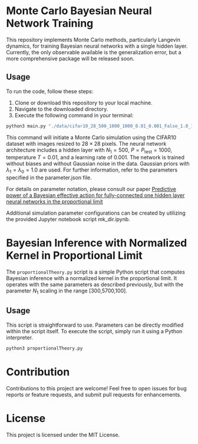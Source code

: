 # Monte Carlo Bayesian Neural Network Training

This repository implements Monte Carlo methods, particularly Langevin dynamics, for training Bayesian neural networks with a single hidden layer. Currently, the only observable available is the generalization error, but a more comprehensive package will be released soon.

## Usage

To run the code, follow these steps:

1. Clone or download this repository to your local machine.
2. Navigate to the downloaded directory.
3. Execute the following command in your terminal:

```bash
python3 main.py "./data/cifar10_28_500_1000_1000_0.01_0.001_False_1.0_1.0_0.0/parameter.json" > output.txt
```

This command will initiate a Monte Carlo simulation using the CIFAR$10$ dataset with images resized to $28\times28$ pixels. The neural network architecture includes a hidden layer with $N_1=500$, $P=P_{\text{test}}=1000$, temperature $T=0.01$, and a learning rate of $0.001$. The network is trained without biases and without Gaussian noise in the data. Gaussian priors with $\lambda_1=\lambda_0=1.0$ are used. For further information, refer to the parameters specified in the parameter.json file.

For details on parameter notation, please consult our paper [Predictive power of a Bayesian effective action for fully-connected one hidden layer neural networks in the proportional limit](https://arxiv.org/abs/2401.11004)

Additional simulation parameter configurations can be created by utilizing the provided Jupyter notebook script mk_dir.ipynb.

# Bayesian Inference with Normalized Kernel in Proportional Limit

The `proportionalTheory.py` script is a simple Python script that computes Bayesian inference with a normalized kernel in the proportional limit. It operates with the same parameters as described previously, but with the parameter $N_1$ scaling in the range [300,5700,100]. 

## Usage

This script is straightforward to use. Parameters can be directly modified within the script itself. To execute the script, simply run it using a Python interpreter.

```bash
python3 proportionalTheory.py
```

# Contribution
Contributions to this project are welcome! Feel free to open issues for bug reports or feature requests, and submit pull requests for enhancements.

# License
This project is licensed under the MIT License.
